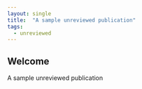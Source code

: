 ```yaml
---
layout: single
title:  "A sample unreviewed publication"
tags:
  - unreviewed
---
```


## Welcome

A sample unreviewed publication
